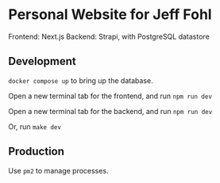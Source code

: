 # Personal Website for Jeff Fohl

Frontend: Next.js
Backend: Strapi, with PostgreSQL datastore

## Development

`docker compose up` to bring up the database.

Open a new terminal tab for the frontend, and run `npm run dev`

Open a new terminal tab for the backend, and run `npm run dev`

Or, run `make dev`

## Production

Use `pm2` to manage processes.
